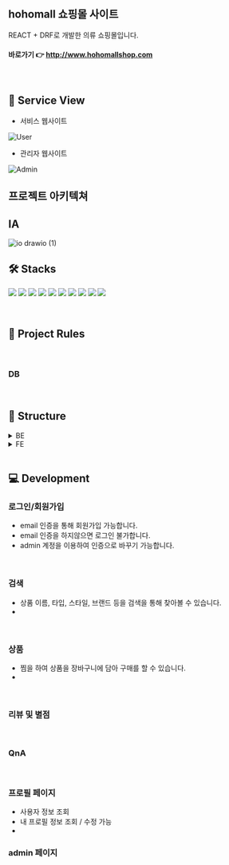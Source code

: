 ## hohomall 쇼핑몰 사이트
REACT + DRF로 개발한 의류 쇼핑몰입니다.
 
 #### 바로가기 👉 http://www.hohomallshop.com

</br>


## 🌠 Service View

+ 서비스 웹사이트
 
 ![User](https://github.com/honge7694/hohomall/assets/76715487/e2057a72-822e-4645-a946-c67de24eb95d)


+ 관리자 웹사이트

 ![Admin](https://github.com/honge7694/hohomall/assets/76715487/c2c31803-575b-44c9-ac16-e5361c3b52da)

  


## 프로젝트 아키텍쳐


## IA

![io drawio (1)](https://github.com/honge7694/hohomall/assets/76715487/3ebeabb7-e167-4bbc-9f6d-8766467a3a83)




## 🛠 Stacks

<img src="https://img.shields.io/badge/Python-3776AB?style=for-the-badge&logo=Python&logoColor=white"> <img src="https://img.shields.io/badge/Django-092E20?style=for-the-badge&logo=Django&logoColor=white"> <img src="https://img.shields.io/badge/Django_rest_framework-A50E15?style=for-the-badge&logo=Django&logoColor=white">  <img src="https://img.shields.io/badge/Ubuntu-E95420?style=for-the-badge&logo=Ubuntu&logoColor=white">  <img src="https://img.shields.io/badge/NGINX-009639?style=for-the-badge&logo=NGINX&logoColor=white"> <img src="https://img.shields.io/badge/Amazon_Lightsail-ff9900?style=for-the-badge&logo=AmazonEC2&logoColor=white"> <img src="https://img.shields.io/badge/React-569A31?style=for-the-badge&logo=react&logoColor=white"> <img src="https://img.shields.io/badge/Ant design-0170FE?style=for-the-badge&logo=antdesign&logoColor=white"> <img src="https://img.shields.io/badge/MySQL-4479A1?style=for-the-badge&logo=mysql&logoColor=white"> <img src="https://img.shields.io/badge/jwt-4479A1?style=for-the-badge&logoColor=pink"> 


</br>

## 🤝 Project Rules
</br>

###  DB


</br>


## 📂 Structure
<details>
  <summary>BE</summary>
  
  ```
  📦backend
   ┣ 📂account
   ┃ ┣ 📜admin.py
   ┃ ┣ 📜apps.py
   ┃ ┣ 📜models.py
   ┃ ┣ 📜serializers.py
   ┃ ┣ 📜urls.py
   ┃ ┣ 📜views.py
   ┣ 📂board
   ┃ ┣ 📜admin.py
   ┃ ┣ 📜apps.py
   ┃ ┣ 📜models.py
   ┃ ┣ 📜serializers.py
   ┃ ┣ 📜urls.py
   ┃ ┣ 📜views.py
   ┣ 📂config
   ┃ ┣ 📂settings
   ┃ ┃ ┣ 📜common.py
   ┃ ┃ ┣ 📜dev.py
   ┃ ┃ ┗ 📜prod.py
   ┃ ┣ 📜asgi.py
   ┃ ┣ 📜urls.py
   ┃ ┣ 📜wsgi.py
   ┣ 📂coupon
   ┃ ┣ 📜admin.py
   ┃ ┣ 📜apps.py
   ┃ ┣ 📜models.py
   ┃ ┣ 📜serializers.py
   ┃ ┣ 📜urls.py
   ┃ ┣ 📜views.py
   ┣ 📂media
   ┃ ┣ 📂account
   ┃ ┣ 📂coupons
   ┃ ┣ 📂product
   ┃ ┣ 📂question
   ┣ 📂order
   ┃ ┣ 📜admin.py
   ┃ ┣ 📜apps.py
   ┃ ┣ 📜models.py
   ┃ ┣ 📜serializers.py
   ┃ ┣ 📜urls.py
   ┃ ┣ 📜views.py
   ┣ 📂product
   ┃ ┣ 📜admin.py
   ┃ ┣ 📜apps.py
   ┃ ┣ 📜models.py
   ┃ ┣ 📜serializers.py
   ┃ ┣ 📜tests.py
   ┃ ┣ 📜urls.py
   ┃ ┣ 📜views.py
   ┗ 📂review
     ┣ 📜admin.py
     ┣ 📜apps.py
     ┣ 📜models.py
     ┣ 📜permissions.py
     ┣ 📜serializers.py
     ┣ 📜tests.py
     ┣ 📜urls.py
     ┗ 📜views.py
  ```
</details>

<details>
  <summary>FE</summary>

  ```
📦frontend
 ┣ 📂public
 ┃ ┣ 📜favicon.ico
 ┃ ┣ 📜index.html
 ┃ ┣ 📜logo192.png
 ┃ ┣ 📜logo512.png
 ┃ ┣ 📜manifest.json
 ┃ ┗ 📜robots.txt
 ┣ 📂src
 ┃ ┣ 📂assets
 ┃ ┃ ┣ 📂images
 ┃ ┃ ┗ 📂styles
 ┃ ┃ ┃ ┣ 📜main.css
 ┃ ┃ ┃ ┣ 📜responsive.css
 ┃ ┃ ┃ ┗ 📜scroll.css
 ┃ ┣ 📂components
 ┃ ┃ ┣ 📂admin
 ┃ ┃ ┃ ┣ 📜AdminBrandDetail.js
 ┃ ┃ ┃ ┣ 📜AdminBrandEdit.js
 ┃ ┃ ┃ ┣ 📜AdminBrandList.js
 ┃ ┃ ┃ ┣ 📜AdminBrandNew.js
 ┃ ┃ ┃ ┣ 📜AdminOrderList.js
 ┃ ┃ ┃ ┣ 📜AdminProductEdit.js
 ┃ ┃ ┃ ┣ 📜AdminProductList.js
 ┃ ┃ ┃ ┣ 📜AdminProductNew.js
 ┃ ┃ ┃ ┣ 📜AdminUserList.js
 ┃ ┃ ┃ ┗ 📜AdminUserModal.js
 ┃ ┃ ┣ 📂board
 ┃ ┃ ┃ ┣ 📜AnswerDetail.js
 ┃ ┃ ┃ ┣ 📜AnswerEdit.js
 ┃ ┃ ┃ ┣ 📜AnswerWrite.js
 ┃ ┃ ┃ ┣ 📜BoardList.js
 ┃ ┃ ┃ ┣ 📜QuestionDetail.js
 ┃ ┃ ┃ ┣ 📜QuestionEdit.js
 ┃ ┃ ┃ ┗ 📜QuestionWrite.js
 ┃ ┃ ┣ 📂cart
 ┃ ┃ ┣ 📂coupon
 ┃ ┃ ┃ ┣ 📜Coupon.js
 ┃ ┃ ┃ ┣ 📜CouponEdit.js
 ┃ ┃ ┃ ┗ 📜CouponNew.js
 ┃ ┃ ┣ 📂layout
 ┃ ┃ ┃ ┣ 📜Footer.js
 ┃ ┃ ┃ ┣ 📜Header.js
 ┃ ┃ ┃ ┣ 📜Home.js
 ┃ ┃ ┃ ┣ 📜Main.js
 ┃ ┃ ┃ ┗ 📜Sidenav.js
 ┃ ┃ ┣ 📂order
 ┃ ┃ ┃ ┗ 📜OrderHistoryList.js
 ┃ ┃ ┣ 📂product
 ┃ ┃ ┃ ┣ 📜ProductDetail.js
 ┃ ┃ ┃ ┣ 📜ProductList.js
 ┃ ┃ ┃ ┣ 📜ProductReview.js
 ┃ ┃ ┃ ┣ 📜ProductReviewEditModal.js
 ┃ ┃ ┃ ┗ 📜WishListModal.js
 ┃ ┃ ┣ 📂profile
 ┃ ┃ ┃ ┣ 📜RecentViewed.js
 ┃ ┃ ┃ ┣ 📜UserDelete.js
 ┃ ┃ ┃ ┣ 📜UserInfoEdit.js
 ┃ ┃ ┃ ┣ 📜UserPasswordEdit.js
 ┃ ┃ ┃ ┣ 📜UserProfile.js
 ┃ ┃ ┃ ┣ 📜UserProfileCartList.js
 ┃ ┃ ┃ ┣ 📜UserProfileOrderList.js
 ┃ ┃ ┃ ┗ 📜UserProfileReviewList.js
 ┃ ┃ ┣ 📜AppLayout.js
 ┃ ┃ ┗ 📜index.js
 ┃ ┣ 📂pages
 ┃ ┃ ┣ 📂admin
 ┃ ┃ ┃ ┣ 📜AdminBrandDetailPage.js
 ┃ ┃ ┃ ┣ 📜AdminBrandEditPage.js
 ┃ ┃ ┃ ┣ 📜AdminBrandListPage.js
 ┃ ┃ ┃ ┣ 📜AdminBrandNewPage.js
 ┃ ┃ ┃ ┣ 📜AdminOrderDetailPage.js
 ┃ ┃ ┃ ┣ 📜AdminOrderPage.js
 ┃ ┃ ┃ ┣ 📜AdminProductEditPage.js
 ┃ ┃ ┃ ┣ 📜AdminProductListPage.js
 ┃ ┃ ┃ ┣ 📜AdminProductNewPage.js
 ┃ ┃ ┃ ┣ 📜AdminUserListPage.js
 ┃ ┃ ┃ ┗ 📜index.js
 ┃ ┃ ┣ 📂board
 ┃ ┃ ┃ ┣ 📜AnswerEditPage.js
 ┃ ┃ ┃ ┣ 📜AnswerPage.js
 ┃ ┃ ┃ ┣ 📜AnswerWritePage.js
 ┃ ┃ ┃ ┣ 📜BoardListPage.js
 ┃ ┃ ┃ ┣ 📜index.js
 ┃ ┃ ┃ ┣ 📜QuestionEditPage.js
 ┃ ┃ ┃ ┣ 📜QuestionPage.js
 ┃ ┃ ┃ ┗ 📜QuestionWritePage.js
 ┃ ┃ ┣ 📂cart
 ┃ ┃ ┃ ┣ 📜CartList.js
 ┃ ┃ ┃ ┗ 📜index.js
 ┃ ┃ ┣ 📂coupon
 ┃ ┃ ┃ ┣ 📜CouponEditPage.js
 ┃ ┃ ┃ ┣ 📜CouponNewPage.js
 ┃ ┃ ┃ ┣ 📜CouponPage.js
 ┃ ┃ ┃ ┗ 📜index.js
 ┃ ┃ ┣ 📂order
 ┃ ┃ ┃ ┣ 📜index.js
 ┃ ┃ ┃ ┣ 📜Order.js
 ┃ ┃ ┃ ┣ 📜OrderHistory.js
 ┃ ┃ ┃ ┣ 📜OrderHistoryDetail.js
 ┃ ┃ ┃ ┗ 📜OrderHistoryList.js
 ┃ ┃ ┣ 📂product
 ┃ ┃ ┃ ┣ 📜index.js
 ┃ ┃ ┃ ┣ 📜Product.js
 ┃ ┃ ┃ ┣ 📜ProductDetail.js
 ┃ ┃ ┃ ┣ 📜ProductSearchPage.js
 ┃ ┃ ┃ ┗ 📜ProductSubType.js
 ┃ ┃ ┣ 📜HomePage.js
 ┃ ┃ ┣ 📜index.js
 ┃ ┃ ┣ 📜Profile.js
 ┃ ┃ ┣ 📜SignIn.js
 ┃ ┃ ┗ 📜SignUp.js
 ┃ ┣ 📂utils
 ┃ ┃ ┗ 📜useLocalStorage.js
 ┃ ┣ 📜api.js
 ┃ ┣ 📜Constants.js
 ┃ ┣ 📜index.js
 ┃ ┣ 📜index.scss
 ┃ ┣ 📜logo.svg
 ┃ ┣ 📜reportWebVitals.js
 ┃ ┣ 📜setupTests.js
 ┃ ┣ 📜state.js
 ┃ ┗ 📜store.js
 ┣ 📜.env
 ┣ 📜.gitignore
 ┣ 📜jsconfig.json
 ┣ 📜package-lock.json
 ┣ 📜package.json
 ┗ 📜README.md
  ```
  
</details>
</br>


## 💻 Development

### 로그인/회원가입
+ email 인증을 통해 회원가입 가능합니다.
 + email 인증을 하지않으면 로그인 불가합니다.
 + admin 계정을 이용하여 인증으로 바꾸기 가능합니다.

</br>

### 검색
+ 상품 이름, 타입, 스타일, 브랜드 등을 검색을 통해 찾아볼 수 있습니다.
+ 

</br>

### 상품
+ 찜을 하여 상품을 장바구니에 담아 구매를 할 수 있습니다.
+ 


</br>

### 리뷰 및 별점

</br>

### QnA

</br>

### 프로필 페이지

- 사용자 정보 조회
- 내 프로필 정보 조회 / 수정 가능
-

### admin 페이지

</br>

